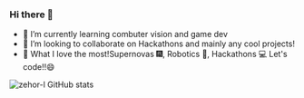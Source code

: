 ### Hi there 👋


- 🌱 I’m currently learning combuter vision and game dev
- 👯 I’m looking to collaborate on Hackathons and mainly any cool projects!
- 💖 What I love the most!Supernovas 🎆, Robotics 🤖, Hackathons 💻 Let's code!!😄





![zehor-l GitHub stats](https://github-readme-stats.vercel.app/api?username=zehor-l&show_icons=true)




